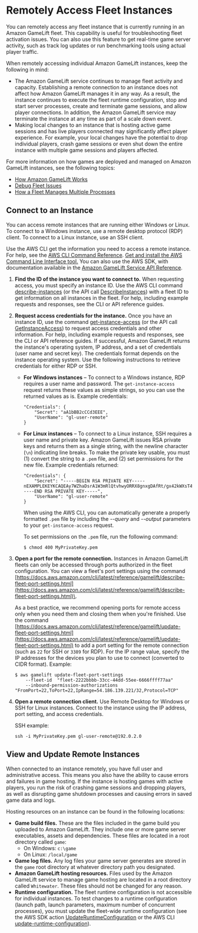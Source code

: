 # Remotely Access Fleet Instances<a name="fleets-remote-access"></a>

You can remotely access any fleet instance that is currently running in an Amazon GameLift fleet\. This capability is useful for troubleshooting fleet activation issues\. You can also use this feature to get real\-time game server activity, such as track log updates or run benchmarking tools using actual player traffic\. 

When remotely accessing individual Amazon GameLift instances, keep the following in mind:
+ The Amazon GameLift service continues to manage fleet activity and capacity\. Establishing a remote connection to an instance does not affect how Amazon GameLift manages it in any way\. As a result, the instance continues to execute the fleet runtime configuration, stop and start server processes, create and terminate game sessions, and allow player connections\. In addition, the Amazon GameLift service may terminate the instance at any time as part of a scale down event\.
+ Making local changes to an instance that is hosting active game sessions and has live players connected may significantly affect player experience\. For example, your local changes have the potential to drop individual players, crash game sessions or even shut down the entire instance with multiple game sessions and players affected\.

For more information on how games are deployed and managed on Amazon GameLift instances, see the following topics:
+ [How Amazon GameLift Works](gamelift-howitworks.md)
+ [Debug Fleet Issues](fleets-creating-debug.md)
+ [How a Fleet Manages Multiple Processes](fleets-multiprocess.md#fleets-multiprocess-howitworks)

## Connect to an Instance<a name="fleets-remote-access-connect"></a>

You can access remote instances that are running either Windows or Linux\. To connect to a Windows instance, use a remote desktop protocol \(RDP\) client\. To connect to a Linux instance, use an SSH client\. 

 Use the AWS CLI get the information you need to access a remote instance\. For help, see the [AWS CLI Command Reference](https://docs.aws.amazon.com/cli/latest/reference/gamelift/)\. [Get and install the AWS Command Line Interface tool\.](https://aws.amazon.com/cli/) You can also use the AWS SDK, with documentation available in the [Amazon GameLift Service API Reference](https://docs.aws.amazon.com/gamelift/latest/apireference/)\.

1. **Find the ID of the instance you want to connect to\.** When requesting access, you must specify an instance ID\. Use the AWS CLI command [describe\-instances](https://docs.aws.amazon.com/cli/latest/reference/gamelift/describe-instances.html) \(or the API call [DescribeInstances](https://docs.aws.amazon.com/gamelift/latest/apireference/API_DescribeInstances.html)\) with a fleet ID to get information on all instances in the fleet\. For help, including example requests and responses, see the CLI or API reference guides\. 

1. **Request access credentials for the instance\.** Once you have an instance ID, use the command [get\-instance\-access](https://docs.aws.amazon.com/cli/latest/reference/gamelift/get-instance-access.html) \(or the API call [GetInstanceAccess](https://docs.aws.amazon.com/gamelift/latest/apireference/API_GetInstanceAccess.html)\) to request access credentials and other information\. For help, including example requests and responses, see the CLI or API reference guides\. If successful, Amazon GameLift returns the instance's operating system, IP address, and a set of credentials \(user name and secret key\)\. The credentials format depends on the instance operating system\. Use the following instructions to retrieve credentials for either RDP or SSH\. 
   + **For Windows instances** – To connect to a Windows instance, RDP requires a user name and password\. The `get-instance-access` request returns these values as simple strings, so you can use the returned values as is\. Example credentials: 

     ```
     "Credentials": {
         "Secret": "aA1bBB2cCCd3EEE", 
         "UserName": "gl-user-remote"
     }
     ```
   + **For Linux instances** – To connect to a Linux instance, SSH requires a user name and private key\. Amazon GameLift issues RSA private keys and returns them as a single string, with the newline character \(`\n`\) indicating line breaks\. To make the private key usable, you must \(1\) convert the string to a `.pem` file, and \(2\) set permissions for the new file\. Example credentials returned: 

     ```
     "Credentials": {
         "Secret": "-----BEGIN RSA PRIVATE KEY-----nEXAMPLEKEYKCAQEAy7WZhaDsrA1W3mRlQtvhwyORRX8gnxgDAfRt/gx42kWXsT4rXE/b5CpSgie/\nvBoU7jLxx92pNHoFnByP+Dc21eyyz6CvjTmWA0JwfWiW5/akH7iO5dSrvC7dQkW2duV5QuUdE0QW\nZ/aNxMniGQE6XAgfwlnXVBwrerrQo+ZWQeqiUwwMkuEbLeJFLhMCvYURpUMSC1oehm449ilx9X1F\nG50TCFeOzfl8dqqCP6GzbPaIjiU19xX/azOR9V+tpUOzEL+wmXnZt3/nHPQ5xvD2OJH67km6SuPW\noPzev/D8V+x4+bHthfSjR9Y7DvQFjfBVwHXigBdtZcU2/wei8D/HYwIDAQABAoIBAGZ1kaEvnrqu\n/uler7vgIn5m7lN5LKw4hJLAIW6tUT/fzvtcHK0SkbQCQXuriHmQ2MQyJX/0kn2NfjLV/ufGxbL1\nmb5qwMGUnEpJaZD6QSSs3kICLwWUYUiGfc0uiSbmJoap/GTLU0W5Mfcv36PaBUNy5p53V6G7hXb2\nbahyWyJNfjLe4M86yd2YK3V2CmK+X/BOsShnJ36+hjrXPPWmV3N9zEmCdJjA+K15DYmhm/tJWSD9\n81oGk9TopEp7CkIfatEATyyZiVqoRq6k64iuM9JkA3OzdXzMQexXVJ1TLZVEH0E7bhlY9d8O1ozR\noQs/FiZNAx2iijCWyv0lpjE73+kCgYEA9mZtyhkHkFDpwrSM1APaL8oNAbbjwEy7Z5Mqfql+lIp1\nYkriL0DbLXlvRAH+yHPRit2hHOjtUNZh4Axv+cpg09qbUI3+43eEy24B7G/Uh+GTfbjsXsOxQx/x\np9otyVwc7hsQ5TA5PZb+mvkJ5OBEKzet9XcKwONBYELGhnEPe7cCgYEA06Vgov6YHleHui9kHuws\nayav0elc5zkxjF9nfHFJRry21R1trw2Vdpn+9g481URrpzWVOEihvm+xTtmaZlSp//lkq75XDwnU\nWA8gkn6O3QE3fq2yN98BURsAKdJfJ5RL1HvGQvTe10HLYYXpJnEkHv+Unl2ajLivWUt5pbBrKbUC\ngYBjbO+OZk0sCcpZ29sbzjYjpIddErySIyRX5gV2uNQwAjLdp9PfN295yQ+BxMBXiIycWVQiw0bH\noMo7yykABY7Ozd5wQewBQ4AdSlWSX4nGDtsiFxWiI5sKuAAeOCbTosy1s8w8fxoJ5Tz1sdoxNeGs\nArq6Wv/G16zQuAE9zK9vvwKBgF+09VI/1wJBirsDGz9whVWfFPrTkJNvJZzYt69qezxlsjgFKshy\nWBhd4xHZtmCqpBPlAymEjr/TOlbxyARmXMnIOWIAnNXMGB4KGSyl1mzSVAoQ+fqR+cJ3d0dyPl1j\njjb0Ed/NY8frlNDxAVHE8BSkdsx2f6ELEyBKJSRr9snRAoGAMrTwYneXzvTskF/S5Fyu0iOegLDa\nNWUH38v/nDCgEpIXD5Hn3qAEcju1IjmbwlvtW+nY2jVhv7UGd8MjwUTNGItdb6nsYqM2asrnF3qS\nVRkAKKKYeGjkpUfVTrW0YFjXkfcrR/V+QFL5OndHAKJXjW7a4ejJLncTzmZSpYzwApc=\n-----END RSA PRIVATE KEY-----", 
         "UserName": "gl-user-remote"
     }
     ```

     When using the AWS CLI, you can automatically generate a properly formatted `.pem` file by including the *\-\-query* and *\-\-output* parameters to your `get-instance-access` request\. 

     To set permissions on the `.pem` file, run the following command:

     ```
     $ chmod 400 MyPrivateKey.pem
     ```

1. **Open a port for the remote connection\.** Instances in Amazon GameLift fleets can only be accessed through ports authorized in the fleet configuration\. You can view a fleet's port settings using the command [https://docs.aws.amazon.com/cli/latest/reference/gamelift/describe-fleet-port-settings.html](https://docs.aws.amazon.com/cli/latest/reference/gamelift/describe-fleet-port-settings.html)\. 

   As a best practice, we recommend opening ports for remote access only when you need them and closing them when you're finished\. Use the command [https://docs.aws.amazon.com/cli/latest/reference/gamelift/update-fleet-port-settings.html](https://docs.aws.amazon.com/cli/latest/reference/gamelift/update-fleet-port-settings.html) to add a port setting for the remote connection \(such as `22` for SSH or `3389` for RDP\)\. For the IP range value, specify the IP addresses for the devices you plan to use to connect \(converted to CIDR format\)\. Example: 

   ```
   $ aws gamelift update-fleet-port-settings
       --fleet-id  "fleet-2222bbbb-33cc-44dd-55ee-6666ffff77aa" 
       --inbound-permission-authorizations "FromPort=22,ToPort=22,IpRange=54.186.139.221/32,Protocol=TCP"
   ```

1. **Open a remote connection client\.** Use Remote Desktop for Windows or SSH for Linux instances\. Connect to the instance using the IP address, port setting, and access credentials\.

   SSH example: 

   ```
   ssh -i MyPrivateKey.pem gl-user-remote@192.0.2.0
   ```

## View and Update Remote Instances<a name="fleets-remote-access-permissions"></a>

When connected to an instance remotely, you have full user and administrative access\. This means you also have the ability to cause errors and failures in game hosting\. If the instance is hosting games with active players, you run the risk of crashing game sessions and dropping players, as well as disrupting game shutdown processes and causing errors in saved game data and logs\.

Hosting resources on an instance can be found in the following locations:
+ **Game build files\.** These are the files included in the game build you uploaded to Amazon GameLift\. They include one or more game server executables, assets and dependencies\. These files are located in a root directory called `game`: 
  + On Windows: `c:\game`
  + On Linux: `/local/game`
+ **Game log files\.** Any log files your game server generates are stored in the `game` root directory at whatever directory path you designated\.
+ **Amazon GameLift hosting resources\.** Files used by the Amazon GameLift service to manage game hosting are located in a root directory called `Whitewater`\. These files should not be changed for any reason\. 
+ **Runtime configuration\.** The fleet runtime configuration is not accessible for individual instances\. To test changes to a runtime configuration \(launch path, launch parameters, maximum number of concurrent processes\), you must update the fleet\-wide runtime configuration \(see the AWS SDK action [UpdateRuntimeConfiguration](https://docs.aws.amazon.com/gamelift/latest/apireference/API_UpdateRuntimeConfiguration.html) or the AWS CLI [update\-runtime\-configuration](https://docs.aws.amazon.com/cli/latest/reference/gamelift/update-runtime-configuration.html)\)\.